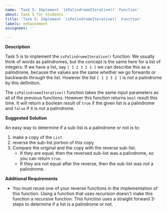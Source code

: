 ```yaml
---
name: 'Task 5: Implement `isPalindromeIterative()` Function'
about: Task 5 for Students
title: 'Task 5: Implement `isPalindromeIterative()` Function'
labels: enhancement
assignees: ''

---
```


**Description**

Task 5 is to implement the `isPalindromeIterative()` function.  We usually think of words as palindromes, but the concept is the same here for a list of integers. If we have a list, say `[ 1 2 3 2 1 ]` we can describe this as a palindrome, because the values are the same whether we go forwards or backwards through the list.  However the list `[ 1 2 3 2 ]` is not a palindrome by this definition.

The `isPalindromeIterative()` function takes the same input parameters as all of the previous functions.  However this function returns `bool` result this time.  It will return a boolean result of `true` if the given list is a palindrome and `false` if it is not a palindrome.

**Suggested Solution**

An easy way to determine if a sub-list is a palindrome or not is to:

1. make a copy of the `List`
2. reverse the sub-list portion of this copy
3. Compare the original and the copy with the reverse sub-list.  
   - If they are equal, then the reversed sub-list was a palindrome, so you can return `true`.
   - If they are not equal after the reverse, then the  sub-list was not a palindrome.

**Additional Requirements**

- You must reuse one of your reverse functions in the implementation of this function.  Using
  a function that uses recursion doesn't make this function a recursive function.  This 
  function uses a straight forward 3-steps to determine if a list is a palindrome or not.
  

